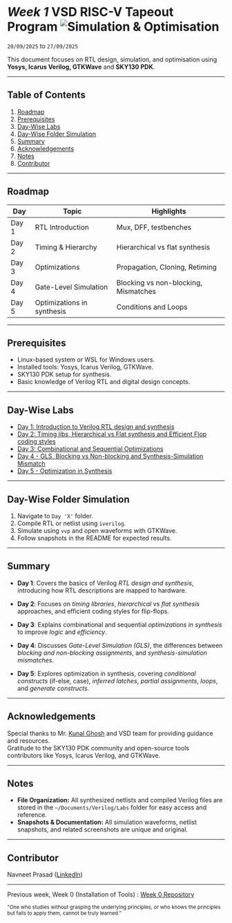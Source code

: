 # *Week 1* VSD RISC-V Tapeout Program ![Simulation & Optimisation](https://img.shields.io/badge/Simulation_%26_Optimisation-done-darkgreen)

`20/09/2025` to `27/09/2025`

This document focuses on RTL design, simulation, and optimisation using __Yosys, Icarus Verilog, GTKWave__ and __SKY130 PDK__.

---

## Table of Contents

1. [Roadmap](#roadmap)
2. [Prerequisites](#prerequisites)
3. [Day-Wise Labs](#day-wise-labs)
4. [Day-Wise Folder Simulation](#day-wise-folder-simulation)
5. [Summary](#summary)
6. [Acknowledgements](#acknowledgements)
7. [Notes](#notes)
8. [Contributor](#contributor)

---

## Roadmap

| Day   | Topic                 | Highlights                                |
| ----- | --------------------- | ----------------------------------------- |
| Day 1 | RTL Introduction      | Mux, DFF, testbenches                     |
| Day 2 | Timing & Hierarchy    | Hierarchical vs flat synthesis            |
| Day 3 | Optimizations         | Propagation, Cloning, Retiming            |
| Day 4 | Gate-Level Simulation | Blocking vs non-blocking, Mismatches      |
| Day 5 | Optimizations in synthesis | Conditions and Loops                 |

---

## Prerequisites
- Linux-based system or WSL for Windows users.
- Installed tools: Yosys, Icarus Verilog, GTKWave.
- SKY130 PDK setup for synthesis.
- Basic knowledge of Verilog RTL and digital design concepts.

---

## Day-Wise Labs
 - [Day 1: Introduction to Verilog RTL design and synthesis](https://github.com/navneetprasad1311/vsd-soc-pgrm-w1/blob/main/Day1/README.md)
 - [Day 2: Timing libs, Hierarchical vs Flat synthesis and Efficient Flop coding styles](https://github.com/navneetprasad1311/vsd-soc-pgrm-w1/blob/main/Day2/README.md)
 - [Day 3: Combinational and Sequential Optimizations](https://github.com/navneetprasad1311/vsd-soc-pgrm-w1/blob/main/Day3/README.md)
 - [Day 4 - GLS, Blocking vs Non-blocking and Synthesis-Simulation Mismatch](https://github.com/navneetprasad1311/vsd-soc-pgrm-w1/blob/main/Day4/README.md)
 - [Day 5 - Optimization in Synthesis](https://github.com/navneetprasad1311/vsd-soc-pgrm-w1/blob/main/Day5/README.md)

---

## Day-Wise Folder Simulation

1. Navigate to `Day 'X'` folder.
2. Compile RTL or netlist using `iverilog`.
3. Simulate using `vvp` and open waveforms with GTKWave.
4. Follow snapshots in the README for expected results.

---

## Summary
- **Day 1**: Covers the basics of Verilog *RTL design and synthesis*, introducing how RTL descriptions are mapped to hardware.

- **Day 2**: Focuses on *timing libraries*, *hierarchical* vs *flat synthesis* approaches, and efficient coding styles for flip-flops.

- **Day 3**: Explains combinational and sequential *optimizations in synthesis* to improve *logic* and *efficiency*.

- **Day 4**: Discusses *Gate-Level Simulation (GLS)*, the differences between *blocking and non-blocking assignments*, and *synthesis-simulation mismatches*.

- **Day 5**: Explores optimization in synthesis, covering *conditional constructs* (if-else, case), *inferred latches*, *partial assignments*, *loops*, and *generate constructs*.

---

## Acknowledgements

Special thanks to Mr. [Kunal Ghosh](https://in.linkedin.com/in/kunal-ghosh-vlsisystemdesign-com-28084836) and VSD team for providing guidance and resources.  
Gratitude to the SKY130 PDK community and open-source tools contributors like Yosys, Icarus Verilog, and GTKWave.

---

## Notes
- **File Organization:** All synthesized netlists and compiled Verilog files are stored in the `~/Documents/Verilog/Labs` folder for easy access and reference.  
- **Snapshots & Documentation:** All simulation waveforms, netlist snapshots, and related screenshots are unique and original.

---

## Contributor
  Navneet Prasad ([LinkedIn](https://linkedin.com/in/navneetprasad1311)) 

---

Previous week, Week 0 (Installation of Tools) : [Week 0 Repository](https://github.com/navneetprasad1311/vsd-soc-pgrm-w0)

<sub>"One who studies without grasping the underlying principles, or who knows the principles but fails to apply them, cannot be truly learned.”</sub>
